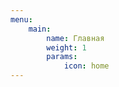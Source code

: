 ```yaml
---
menu:
    main:
        name: Главная
        weight: 1
        params:
            icon: home
---
```

